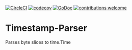 [![CircleCI](https://circleci.com/gh/AlecRandazzo/Timestamp-Parser/tree/master.svg?style=svg)](https://circleci.com/gh/AlecRandazzo/Timestamp-Parser/tree/master) [![codecov](https://codecov.io/gh/AlecRandazzo/Timestamp-Parser/branch/master/graph/badge.svg)](https://codecov.io/gh/AlecRandazzo/Timestamp-Parser) [![GoDoc](https://godoc.org/github.com/AlecRandazzo/Timestamp-Parser?status.png)](https://godoc.org/github.com/AlecRandazzo/Timestamp-Parser) [![contributions welcome](https://img.shields.io/badge/contributions-welcome-brightgreen.svg?style=flat)](https://github.com/dwyl/esta/issues)

# Timestamp-Parser
Parses byte slices to time.Time
